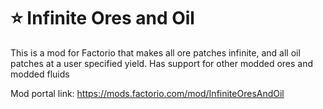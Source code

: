 # ⭐ Infinite Ores and Oil

This is a mod for Factorio that makes all ore patches infinite, and all oil patches at a user specified yield. Has support for other modded ores and modded fluids

Mod portal link: https://mods.factorio.com/mod/InfiniteOresAndOil

